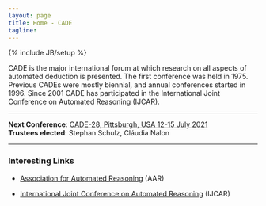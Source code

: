 ```yaml
---
layout: page
title: Home - CADE
tagline: 
---
```

{% include JB/setup %}

CADE is the major international forum at which research on all aspects of automated deduction is presented. The first conference was held in 1975. Previous CADEs were mostly biennial, and annual conferences started in 1996. Since 2001 CADE has participated in the International Joint Conference on Automated Reasoning (IJCAR). 

-----

<div class="alert alert-info" role="alert">
	<strong>Next Conference</strong>: 
	<a href="http://www.CADE-28.info" target="_top">CADE-28, Pittsburgh, USA 12-15 July 2021</a><br>
    <strong>Trustees elected</strong>: Stephan Schulz, Cláudia Nalon
</div>

-----

### Interesting Links


 - <a href="http://www.aarinc.org" target="_top">Association for Automated Reasoning</a> (AAR)

 - <a href="http://www.ijcar.org" target="_top">International Joint Conference on Automated Reasoning</a> (IJCAR)
